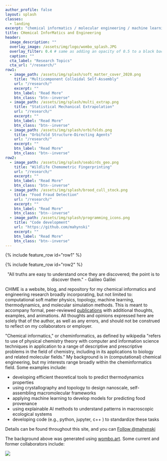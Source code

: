```yaml
---
author_profile: false
layout: splash
classes:
  - landing
excerpt: "chemical informatics / molecular engineering / machine learning"
title: CHemical InforMatics and Engineering 
header:
  image_description: ""
  overlay_image: /assets/img/logo/wombo_splash.JPG
  overlay_filter: 0.4 # same as adding an opacity of 0.5 to a black background
  caption: ""
  cta_label: "Research Topics"
  cta_url: "/research/"
row1:
  - image_path: /assets/img/splash/soft_matter_cover_2020.png
    title: "Multicomponent Colloidal Self-Assembly"
    url: "/research/"
    excerpt: ""
    btn_label: "Read More"
    btn_class: "btn--inverse"
  - image_path: /assets/img/splash/multi_extrap.png
    title: "Statistical Mechanical Extrapolation"
    url: "/research/"
    excerpt: ""
    btn_label: "Read More"
    btn_class: "btn--inverse"
  - image_path: /assets/img/splash/orbifolds.png
    title: "Orbifold Structure-Directing Agents"
    url: "/research/"
    excerpt: ""
    btn_label: "Read More"
    btn_class: "btn--inverse"
row2:
  - image_path: /assets/img/splash/seabirds_geo.png
    title: "Wildlife Chemometric Fingerprinting"
    url: "/research/"
    excerpt: ""
    btn_label: "Read More"
    btn_class: "btn--inverse"
  - image_path: /assets/img/splash/brood_cull_stock.png
    title: "Food Fraud Detection"
    url: "/research/"
    excerpt: ""
    btn_label: "Read More"
    btn_class: "btn--inverse"
  - image_path: /assets/img/splash/programming_icons.png
    title: "Code development"
    url: "https://github.com/mahynski"
    excerpt: ""
    btn_label: "Read More"
    btn_class: "btn--inverse"
---
```


{% include feature_row id="row1" %}

{% include feature_row id="row2" %}

<p style="text-align: center;">"All truths are easy to understand once they are discovered; the point is to discover them." - Galileo Galilei </p>

CHIME is a website, blog, and repository for my chemical informatics and engineering research broadly incorporating, but not limited to: computational soft matter physics, topology, machine learning, thermodynamics, and molecular simulation methods.  This is meant to accompany formal, peer-reviewed [publications](/bio/) with additional thoughts, examples, and animations.  All thoughts and opinions expressed here are solely that of the author, as well as any errors, and should not be construed to reflect on my collaborators or employer.

"Chemical informatics," or cheminformatics, as defined by wikipedia "refers to use of physical chemistry theory with computer and information science techniques in application to a range of descriptive and prescriptive problems in the field of chemistry, including in its applications to biology and related molecular fields."  My background is in (computational) chemical engineering, but my interests range broadly within the cheminformatics field.  Some examples include:

* developing efficient theoretical tools to predict thermodynamics properties
* using crystallography and topology to design nanoscale, self-assembling macromolecular frameworks
* applying machine learning to develop models for predicting food provenance 
* using explainable AI methods to understand patterns in macroscopic ecological systems 
* developing code (e.g., python, jupyter, c++ ) to standardize these tasks

Details can be found throughout this site, and you can <a href="https://twitter.com/mahynski?ref_src=twsrc%5Etfw" class="twitter-follow-button" data-show-count="false">Follow @mahynski</a><script async src="https://platform.twitter.com/widgets.js" charset="utf-8"></script>

The background above was generated using [wombo.art](https://www.wombo.art/). Some current and former collaborators include:

![](/assets/img/splash/partners.png)

